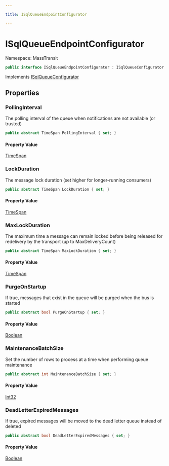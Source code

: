 ```yaml
---

title: ISqlQueueEndpointConfigurator

---
```


# ISqlQueueEndpointConfigurator

Namespace: MassTransit

```csharp
public interface ISqlQueueEndpointConfigurator : ISqlQueueConfigurator
```

Implements [ISqlQueueConfigurator](../masstransit/isqlqueueconfigurator)

## Properties

### **PollingInterval**

The polling interval of the queue when notifications are not available (or trusted)

```csharp
public abstract TimeSpan PollingInterval { set; }
```

#### Property Value

[TimeSpan](https://learn.microsoft.com/en-us/dotnet/api/system.timespan)<br/>

### **LockDuration**

The message lock duration (set higher for longer-running consumers)

```csharp
public abstract TimeSpan LockDuration { set; }
```

#### Property Value

[TimeSpan](https://learn.microsoft.com/en-us/dotnet/api/system.timespan)<br/>

### **MaxLockDuration**

The maximum time a message can remain locked before being released for redelivery by the transport (up to MaxDeliveryCount)

```csharp
public abstract TimeSpan MaxLockDuration { set; }
```

#### Property Value

[TimeSpan](https://learn.microsoft.com/en-us/dotnet/api/system.timespan)<br/>

### **PurgeOnStartup**

If true, messages that exist in the queue will be purged when the bus is started

```csharp
public abstract bool PurgeOnStartup { set; }
```

#### Property Value

[Boolean](https://learn.microsoft.com/en-us/dotnet/api/system.boolean)<br/>

### **MaintenanceBatchSize**

Set the number of rows to process at a time when performing queue maintenance

```csharp
public abstract int MaintenanceBatchSize { set; }
```

#### Property Value

[Int32](https://learn.microsoft.com/en-us/dotnet/api/system.int32)<br/>

### **DeadLetterExpiredMessages**

If true, expired messages will be moved to the dead letter queue instead of deleted

```csharp
public abstract bool DeadLetterExpiredMessages { set; }
```

#### Property Value

[Boolean](https://learn.microsoft.com/en-us/dotnet/api/system.boolean)<br/>
